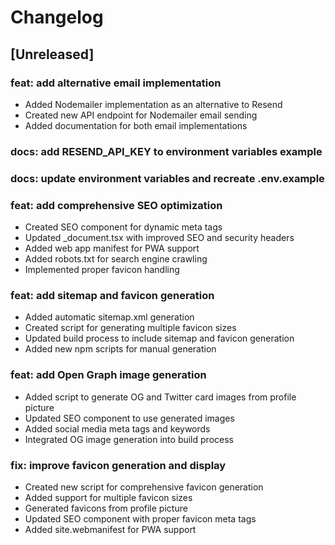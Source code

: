 # Changelog

## [Unreleased]

### feat: add alternative email implementation
- Added Nodemailer implementation as an alternative to Resend
- Created new API endpoint for Nodemailer email sending
- Added documentation for both email implementations

### docs: add RESEND_API_KEY to environment variables example
### docs: update environment variables and recreate .env.example

### feat: add comprehensive SEO optimization
- Created SEO component for dynamic meta tags
- Updated _document.tsx with improved SEO and security headers
- Added web app manifest for PWA support
- Added robots.txt for search engine crawling
- Implemented proper favicon handling

### feat: add sitemap and favicon generation
- Added automatic sitemap.xml generation
- Created script for generating multiple favicon sizes
- Updated build process to include sitemap and favicon generation
- Added new npm scripts for manual generation

### feat: add Open Graph image generation
- Added script to generate OG and Twitter card images from profile picture
- Updated SEO component to use generated images
- Added social media meta tags and keywords
- Integrated OG image generation into build process

### fix: improve favicon generation and display
- Created new script for comprehensive favicon generation
- Added support for multiple favicon sizes
- Generated favicons from profile picture
- Updated SEO component with proper favicon meta tags
- Added site.webmanifest for PWA support

